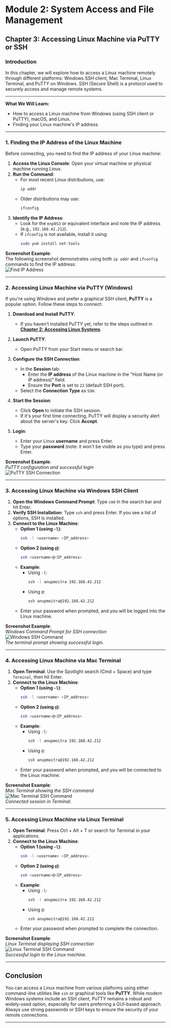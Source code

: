 # Module 2: System Access and File Management
## Chapter 3: Accessing Linux Machine via PuTTY or SSH

### Introduction
In this chapter, we will explore how to access a Linux machine remotely through different platforms: Windows SSH client, Mac Terminal, Linux Terminal, and PuTTY on Windows. SSH (Secure Shell) is a protocol used to securely access and manage remote systems.

---

**What We Will Learn:**
- How to access a Linux machine from Windows (using SSH client or PuTTY), macOS, and Linux.
- Finding your Linux machine's IP address.

---

### 1. Finding the IP Address of the Linux Machine

Before connecting, you need to find the IP address of your Linux machine:

1. **Access the Linux Console**: Open your virtual machine or physical machine running Linux.
2. **Run the Command**:
   - For most recent Linux distributions, use:
     ```bash
     ip addr
     ```
   - Older distributions may use:
     ```bash
     ifconfig
     ```
3. **Identify the IP Address**:
   - Look for the `enp0S3` or equivalent interface and note the IP address (e.g., `192.168.42.212`).
   - If `ifconfig` is not available, install it using:
     ```bash
     sudo yum install net-tools
     ```

**Screenshot Example**:  
The following screenshot demonstrates using both `ip addr` and `ifconfig` commands to find the IP address:  
![Find IP Address](screenshots/01-find-ip-address-output.png)

---

### 2. Accessing Linux Machine via PuTTY (Windows)

If you're using Windows and prefer a graphical SSH client, **PuTTY** is a popular option. Follow these steps to connect:

1. **Download and Install PuTTY**:
   - If you haven’t installed PuTTY yet, refer to the steps outlined in **[Chapter 2: Accessing Linux Systems](https://github.com/anup-cloudguru/foundational-linux-training-projects/blob/main/02-system-access-and-file-management/02-accessing-linux-system.md)**.

2. **Launch PuTTY**:
   - Open PuTTY from your Start menu or search bar.

3. **Configure the SSH Connection**:
   - In the **Session** tab:
     - Enter the **IP address** of the Linux machine in the "Host Name (or IP address)" field.
     - Ensure the **Port** is set to `22` (default SSH port).
   - Select the **Connection Type** as `SSH`.

4. **Start the Session**:
   - Click **Open** to initiate the SSH session.
   - If it's your first time connecting, PuTTY will display a security alert about the server's key. Click **Accept**.

5. **Login**:
   - Enter your Linux **username** and press Enter.
   - Type your **password** (note: it won't be visible as you type) and press Enter.

**Screenshot Example**:  
*PuTTY configuration and successful login*  
![PuTTY SSH Connection](screenshots/05-putty-ssh-successful-login.png)

---

### 3. Accessing Linux Machine via Windows SSH Client

1. **Open the Windows Command Prompt**: Type `cmd` in the search bar and hit Enter.
2. **Verify SSH Installation**: Type `ssh` and press Enter. If you see a list of options, SSH is installed.
3. **Connect to the Linux Machine**:
   - **Option 1 (using `-l`)**:
     ```bash
     ssh -l <username> <IP_address>
     ```
   - **Option 2 (using `@`)**:
     ```bash
     ssh <username>@<IP_address>
     ```
   - **Example**:
     - Using `-l`:
       ```bash
       ssh -l anupmoitra 192.168.42.212
       ```
     - Using `@`:
       ```bash
       ssh anupmoitra@192.168.42.212
       ```
   - Enter your password when prompted, and you will be logged into the Linux machine.

**Screenshot Example**:  
*Windows Command Prompt for SSH connection*  
![Windows SSH Command](screenshots/02-windows-ssh-command-successful-login.png)  
*The terminal prompt showing successful login.*

---

### 4. Accessing Linux Machine via Mac Terminal

1. **Open Terminal**: Use the Spotlight search (Cmd + Space) and type `Terminal`, then hit Enter.
2. **Connect to the Linux Machine**:
   - **Option 1 (using `-l`)**:
     ```bash
     ssh -l <username> <IP_address>
     ```
   - **Option 2 (using `@`)**:
     ```bash
     ssh <username>@<IP_address>
     ```
   - **Example**:
     - Using `-l`:
       ```bash
       ssh -l anupmoitra 192.168.42.212
       ```
     - Using `@`:
       ```bash
       ssh anupmoitra@192.168.42.212
       ```
   - Enter your password when prompted, and you will be connected to the Linux machine.

**Screenshot Example**:  
*Mac Terminal showing the SSH command*  
![Mac Terminal SSH Command](screenshots/03-mac-terminal-ssh-command-successful-login.png)  
*Connected session in Terminal.*

---

### 5. Accessing Linux Machine via Linux Terminal

1. **Open Terminal**: Press Ctrl + Alt + T or search for Terminal in your applications.
2. **Connect to the Linux Machine**:
   - **Option 1 (using `-l`)**:
     ```bash
     ssh -l <username> <IP_address>
     ```
   - **Option 2 (using `@`)**:
     ```bash
     ssh <username>@<IP_address>
     ```
   - **Example**:
     - Using `-l`:
       ```bash
       ssh -l anupmoitra 192.168.42.212
       ```
     - Using `@`:
       ```bash
       ssh anupmoitra@192.168.42.212
       ```
   - Enter your password when prompted to complete the connection.

**Screenshot Example**:  
*Linux Terminal displaying SSH connection*  
![Linux Terminal SSH Command](screenshots/04-linux-terminal-ssh-command-successful-login.png)  
*Successful login to the Linux machine.*

---

## Conclusion

You can access a Linux machine from various platforms using either command-line utilities like `ssh` or graphical tools like **PuTTY**. While modern Windows systems include an SSH client, PuTTY remains a robust and widely-used option, especially for users preferring a GUI-based approach. Always use strong passwords or SSH keys to ensure the security of your remote connections.

---
